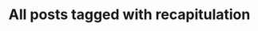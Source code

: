 ---
layout: tag
title: "All posts tagged with recapitulation"
permalink: /weblog/tags/recapitulation/
taxonomy: recapitulation
---